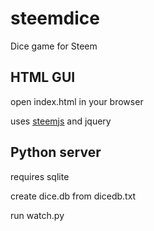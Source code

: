 # steemdice
Dice game for Steem

## HTML GUI

open index.html in your browser

uses [steemjs](https://github.com/pharesim/steemjs) and jquery

## Python server

requires sqlite

create dice.db from dicedb.txt

run watch.py
